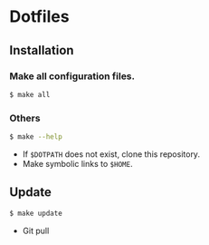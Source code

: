 Dotfiles
====

## Installation
### Make all configuration files.
``` sh
$ make all
```

### Others
``` sh
$ make --help
```

- If `$DOTPATH` does not exist, clone this repository.
- Make symbolic links to `$HOME`.

## Update
``` sh
$ make update
```

- Git pull
